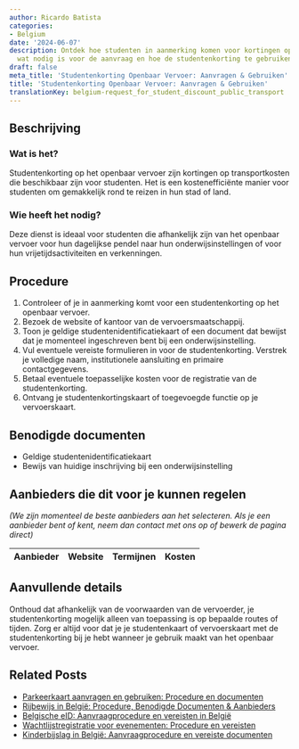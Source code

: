 ```yaml
---
author: Ricardo Batista
categories:
- Belgium
date: '2024-06-07'
description: Ontdek hoe studenten in aanmerking komen voor kortingen op transportkosten,
  wat nodig is voor de aanvraag en hoe de studentenkorting te gebruiken in België.
draft: false
meta_title: 'Studentenkorting Openbaar Vervoer: Aanvragen & Gebruiken'
title: 'Studentenkorting Openbaar Vervoer: Aanvragen & Gebruiken'
translationKey: belgium-request_for_student_discount_public_transport
---
```



## Beschrijving
### Wat is het?
Studentenkorting op het openbaar vervoer zijn kortingen op transportkosten die beschikbaar zijn voor studenten. Het is een kostenefficiënte manier voor studenten om gemakkelijk rond te reizen in hun stad of land.

### Wie heeft het nodig?
Deze dienst is ideaal voor studenten die afhankelijk zijn van het openbaar vervoer voor hun dagelijkse pendel naar hun onderwijsinstellingen of voor hun vrijetijdsactiviteiten en verkenningen.

## Procedure

1. Controleer of je in aanmerking komt voor een studentenkorting op het openbaar vervoer.
2. Bezoek de website of kantoor van de vervoersmaatschappij. 
3. Toon je geldige studentenidentificatiekaart of een document dat bewijst dat je momenteel ingeschreven bent bij een onderwijsinstelling. 
4. Vul eventuele vereiste formulieren in voor de studentenkorting. Verstrek je volledige naam, institutionele aansluiting en primaire contactgegevens.
5. Betaal eventuele toepasselijke kosten voor de registratie van de studentenkorting.
6. Ontvang je studentenkortingskaart of toegevoegde functie op je vervoerskaart.

## Benodigde documenten

- Geldige studentenidentificatiekaart
- Bewijs van huidige inschrijving bij een onderwijsinstelling

## Aanbieders die dit voor je kunnen regelen
_(We zijn momenteel de beste aanbieders aan het selecteren. Als je een aanbieder bent of kent, neem dan contact met ons op of bewerk de pagina direct)_

| Aanbieder       |     Website     |     Termijnen    |       Kosten     |
| :-------------: | :-------------: |  :-------------: | :-------------: |

## Aanvullende details
Onthoud dat afhankelijk van de voorwaarden van de vervoerder, je studentenkorting mogelijk alleen van toepassing is op bepaalde routes of tijden. Zorg er altijd voor dat je je studentenkaart of vervoerskaart met de studentenkorting bij je hebt wanneer je gebruik maakt van het openbaar vervoer.


## Related Posts

- [Parkeerkaart aanvragen en gebruiken: Procedure en documenten](https://tramitit.com/nl/guides/belgium/verzoek_om_parkeerkaart/)
- [Rijbewijs in België: Procedure, Benodigde Documenten & Aanbieders](https://tramitit.com/nl/guides/belgium/verzoek_om_een_rijbewijs/)
- [Belgische eID: Aanvraagprocedure en vereisten in België](https://tramitit.com/nl/guides/belgium/aanvraag_identiteitskaart/)
- [Wachtlijstregistratie voor evenementen: Procedure en vereisten](https://tramitit.com/nl/guides/belgium/inschrijving_in_de_wachtregisters/)
- [Kinderbijslag in België: Aanvraagprocedure en vereiste documenten](https://tramitit.com/nl/guides/belgium/verzoek_om_kinderbijslag/)